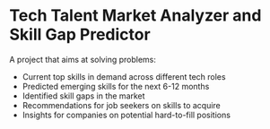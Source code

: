 # Tech Talent Market Analyzer and Skill Gap Predictor
A project that aims at solving problems:
  - Current top skills in demand across different tech roles
  - Predicted emerging skills for the next 6-12 months
  - Identified skill gaps in the market
  - Recommendations for job seekers on skills to acquire
  - Insights for companies on potential hard-to-fill positions
